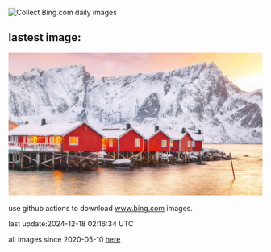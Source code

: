 ![Collect Bing.com daily images](https://github.com/counter2015/bing-daily-images/workflows/Collect%20Bing.com%20daily%20images/badge.svg)
## lastest image:
![](images/img.jpg)

use github actions to download www.bing.com images.

last update:2024-12-18 02:16:34 UTC

all images since 2020-05-10 [here](https://github.com/counter2015/bing-daily-images/tree/master/images) 

